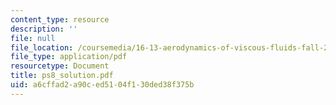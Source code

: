 ```yaml
---
content_type: resource
description: ''
file: null
file_location: /coursemedia/16-13-aerodynamics-of-viscous-fluids-fall-2003/a6cffad2a90ced5104f130ded38f375b_ps8_solution.pdf
file_type: application/pdf
resourcetype: Document
title: ps8_solution.pdf
uid: a6cffad2-a90c-ed51-04f1-30ded38f375b
---
```

